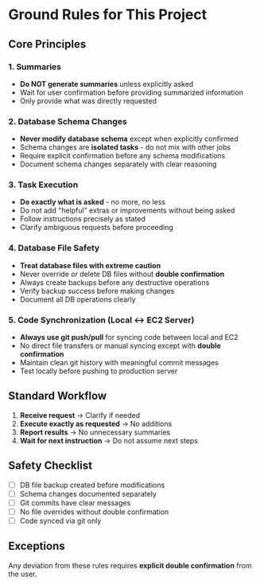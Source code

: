 # Ground Rules for This Project

## Core Principles

### 1. Summaries
- **Do NOT generate summaries** unless explicitly asked
- Wait for user confirmation before providing summarized information
- Only provide what was directly requested

### 2. Database Schema Changes
- **Never modify database schema** except when explicitly confirmed
- Schema changes are **isolated tasks** - do not mix with other jobs
- Require explicit confirmation before any schema modifications
- Document schema changes separately with clear reasoning

### 3. Task Execution
- **Do exactly what is asked** - no more, no less
- Do not add "helpful" extras or improvements without being asked
- Follow instructions precisely as stated
- Clarify ambiguous requests before proceeding

### 4. Database File Safety
- **Treat database files with extreme caution**
- Never override or delete DB files without **double confirmation**
- Always create backups before any destructive operations
- Verify backup success before making changes
- Document all DB operations clearly

### 5. Code Synchronization (Local ↔ EC2 Server)
- **Always use git push/pull** for syncing code between local and EC2
- No direct file transfers or manual syncing except with **double confirmation**
- Maintain clean git history with meaningful commit messages
- Test locally before pushing to production server

## Standard Workflow

1. **Receive request** → Clarify if needed
2. **Execute exactly as requested** → No additions
3. **Report results** → No unnecessary summaries
4. **Wait for next instruction** → Do not assume next steps

## Safety Checklist

- [ ] DB file backup created before modifications
- [ ] Schema changes documented separately
- [ ] Git commits have clear messages
- [ ] No file overrides without double confirmation
- [ ] Code synced via git only

## Exceptions

Any deviation from these rules requires **explicit double confirmation** from the user.
